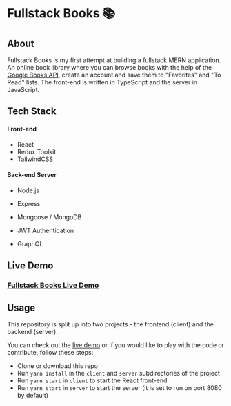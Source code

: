 # Fullstack Books 📚

<!-- ## TODO -->

## About

Fullstack Books is my first attempt at building a fullstack MERN application. An online book library where you can browse books with the help of the [Google Books API](https://developers.google.com/books/), create an account and save them to "Favorites" and "To Read" lists. The front-end is written in TypeScript and the server in JavaScript.

## Tech Stack

#### Front-end

- React
- Redux Toolkit
- TailwindCSS

#### Back-end Server

- Node.js
- Express
- Mongoose / MongoDB
- JWT Authentication

- GraphQL

<!-- ## Key Features -->

## Live Demo

### [Fullstack Books Live Demo](https://fullstack-books.vercel.app)

## Usage

This repository is split up into two projects - the frontend (client) and the backend (server).

You can check out the [live demo](https://fullstack-books.vercel.app) or if you would like to play with the code or contribute, follow these steps:

- Clone or download this repo
- Run `yarn install` in the `client` and `server` subdirectories of the project
- Run `yarn start` in `client` to start the React front-end
- Run `yarn start` in `server` to start the server (it is set to run on port 8080 by default)
